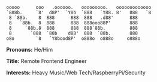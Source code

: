 ```
ooooo      ooo   .oooooo.   ooooooooo.   ooooooooooooo 
`888b.     `8'  d8P'  `Y8b  `888   `Y88. 8'   888   `8 
 8 `88b.    8  888      888  888   .d88'      888      
 8   `88b.  8  888      888  888ooo88P'       888      
 8     `88b.8  888      888  888`88b.         888      
 8       `888  `88b    d88'  888  `88b.       888      
o8o        `8   `Y8bood8P'  o888o  o888o     o888o    
```

**Pronouns:** He/Him

**Title:** Remote Frontend Engineer

**Interests:** Heavy Music/Web Tech/RaspberryPi/Security
